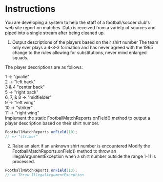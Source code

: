 # Instructions
You are developing a system to help the staff of a football/soccer club's web site report on matches. Data is received from a variety of sources and piped into a single stream after being cleaned up.

1. Output descriptions of the players based on their shirt number
The team only ever plays a 4-3-3 formation and has never agreed with the 1965 change to the rules allowing for substitutions, never mind enlarged squads.

The player descriptions are as follows:

1 -> "goalie" <br/>
2 -> "left back" <br/>
3 & 4 "center back" <br/>
5 -> "right back" <br/>
6, 7, & 8 -> "midfielder" <br/>
9 -> "left wing" <br/>
10 -> "striker" <br/>
11 -> "right wing" <br/>
Implement the static FootballMatchReports.onField() method to output a player description based on their shirt number.
```java
FootballMatchReports.onField(10);
// => "striker"
```
2. Raise an alert if an unknown shirt number is encountered
Modify the FootballMatchReports.onField() method to throw an IllegalArgumentException when a shirt number outside the range 1-11 is processed.
```java
FootballMatchReports.onField(13);
// => Throw IllegalArgumentException
```
